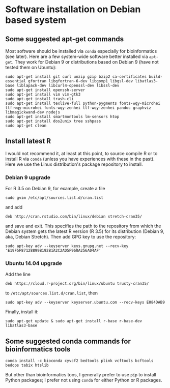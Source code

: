 # Software installation on Debian based system

## Some suggested apt-get commands

Most software should be installed via `conda` especially for bioinformatics (see later). 
Here are a few system-wide software better installed via `apt-get`. 
They work for Debian 9 or distributions based on Debian 9 (have not tested them on Ubuntu):

```
sudo apt-get install git curl unzip gzip bzip2 ca-certificates build-essential gfortran libgfortran-6-dev libgomp1 libgsl-dev libatlas3-base liblapack-dev libcurl4-openssl-dev libssl-dev
sudo apt-get install openssh-server
sudo apt-get install vim vim-gtk3
sudo apt-get install trash-cli
sudo apt-get install texlive-full python-pygments fonts-wqy-microhei ttf-wqy-microhei fonts-wqy-zenhei ttf-wqy-zenhei pandoc graphviz libmagickwand-dev nodejs
sudo apt-get install smartmontools lm-sensors htop
sudo apt-get install dos2unix tree sshpass
sudo apt-get clean
```

## Install latest R
I would not recommend it, at least at this point, to source compile R or to install R via `conda` 
(unless you have experiences with these in the past).
Here we use the Linux distribution's package repository to install. 

### Debian 9 upgrade

For R 3.5 on Debian 9, for example, create a file
```
sudo gvim /etc/apt/sources.list.d/cran.list
```
and add
```
deb http://cran.rstudio.com/bin/linux/debian stretch-cran35/
```
and save and exit. This specifies the path to the repository from which the Debian system gets the
latest R version (R 3.5) for its distribution (Debian 9, aka, Debian Stretch). Then add GPG key to
use the repository:
```
sudo apt-key adv --keyserver keys.gnupg.net --recv-key 'E19F5F87128899B192B1A2C2AD5F960A256A04AF'
```

### Ubuntu 14.04 upgrade

Add the line
```
deb https://cloud.r-project.org/bin/linux/ubuntu trusty-cran35/
```
to `/etc/apt/sources.list.d/cran.list`, then
```
sudo apt-key adv --keyserver keyserver.ubuntu.com --recv-keys E084DAB9 
```

Finally, install it:
```
sudo apt-get update & sudo apt-get install r-base r-base-dev libatlas3-base
```

## Some suggested conda commands for bioinformatics tools

```
conda install -c bioconda cyvcf2 bedtools plink vcftools bcftools bedops tabix htslib
```

But other than bioinformatics toos, I generally prefer to use `pip` to install Python packages; I prefer not using `conda` for either Python or R packages.
